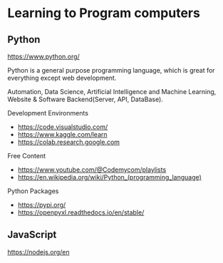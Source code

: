 # Learning to Program computers

## Python

https://www.python.org/

Python is a general purpose programming language, which is great for everything except web development.

Automation, Data Science, Artificial Intelligence and Machine Learning, Website & Software Backend(Server, API, DataBase).

Development Environments

* https://code.visualstudio.com/
* https://www.kaggle.com/learn
* https://colab.research.google.com

Free Content

* https://www.youtube.com/@Codemycom/playlists
* https://en.wikipedia.org/wiki/Python_(programming_language)

Python Packages

* https://pypi.org/
* https://openpyxl.readthedocs.io/en/stable/


## JavaScript

https://nodejs.org/en
